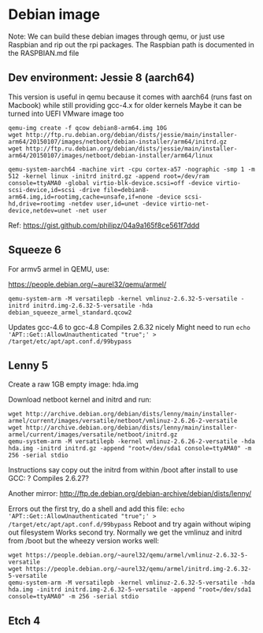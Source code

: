 # Debian image

Note: We can build these debian images through qemu, or just use Raspbian and rip out the rpi packages.
The Raspbian path is documented in the RASPBIAN.md file

## Dev environment: Jessie 8 (aarch64)
This version is useful in qemu because it comes with aarch64 (runs fast on Macbook) while still providing gcc-4.x for older kernels
Maybe it can be turned into UEFI VMware image too

```
qemu-img create -f qcow debian8-arm64.img 10G
wget http://ftp.ru.debian.org/debian/dists/jessie/main/installer-arm64/20150107/images/netboot/debian-installer/arm64/initrd.gz
wget http://ftp.ru.debian.org/debian/dists/jessie/main/installer-arm64/20150107/images/netboot/debian-installer/arm64/linux

qemu-system-aarch64 -machine virt -cpu cortex-a57 -nographic -smp 1 -m 512 -kernel linux -initrd initrd.gz -append root=/dev/ram console=ttyAMA0 -global virtio-blk-device.scsi=off -device virtio-scsi-device,id=scsi -drive file=debian8-arm64.img,id=rootimg,cache=unsafe,if=none -device scsi-hd,drive=rootimg -netdev user,id=unet -device virtio-net-device,netdev=unet -net user
```
Ref: https://gist.github.com/philipz/04a9a165f8ce561f7ddd


## Squeeze 6
For armv5 armel in QEMU, use:

https://people.debian.org/~aurel32/qemu/armel/
```
qemu-system-arm -M versatilepb -kernel vmlinuz-2.6.32-5-versatile -initrd initrd.img-2.6.32-5-versatile -hda debian_squeeze_armel_standard.qcow2
```
Updates gcc-4.6 to gcc-4.8
Compiles 2.6.32 nicely
Might need to run 
`echo 'APT::Get::AllowUnauthenticated "true";' > /target/etc/apt/apt.conf.d/99bypass`



## Lenny 5

Create a raw 1GB empty image: hda.img

Download netboot kernel and initrd and run:
```
wget http://archive.debian.org/debian/dists/lenny/main/installer-armel/current/images/versatile/netboot/vmlinuz-2.6.26-2-versatile
wget http://archive.debian.org/debian/dists/lenny/main/installer-armel/current/images/versatile/netboot/initrd.gz
qemu-system-arm -M versatilepb -kernel vmlinuz-2.6.26-2-versatile -hda hda.img -initrd initrd.gz -append "root=/dev/sda1 console=ttyAMA0" -m 256 -serial stdio
```
Instructions say copy out the initrd from within /boot after install to use
GCC: ?
Compiles 2.6.27?

Another mirror: http://ftp.de.debian.org/debian-archive/debian/dists/lenny/

Errors out the first try, do a shell and add this file:
`echo 'APT::Get::AllowUnauthenticated "true";' > /target/etc/apt/apt.conf.d/99bypass`
Reboot and try again without wiping out filesystem
Works second try.
Normally we get the vmlinuz and initrd from /boot but the wheezy version works well:
```
wget https://people.debian.org/~aurel32/qemu/armel/vmlinuz-2.6.32-5-versatile
wget https://people.debian.org/~aurel32/qemu/armel/initrd.img-2.6.32-5-versatile
qemu-system-arm -M versatilepb -kernel vmlinuz-2.6.32-5-versatile -hda hda.img -initrd initrd.img-2.6.32-5-versatile -append "root=/dev/sda1 console=ttyAMA0" -m 256 -serial stdio
```



## Etch 4



